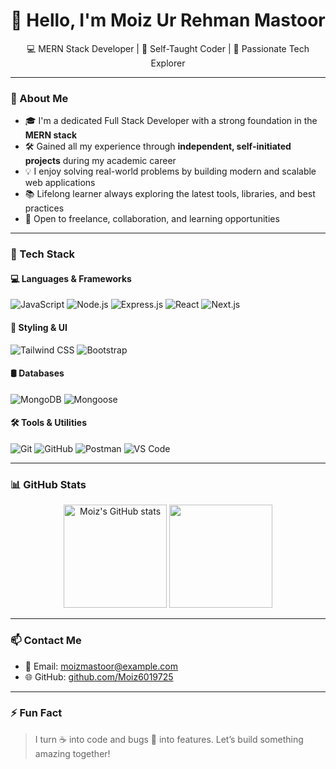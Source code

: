 <h1 align="center">👋 Hello, I'm Moiz Ur Rehman Mastoor</h1>

<p align="center">
💻 MERN Stack Developer | 🌱 Self-Taught Coder | 🚀 Passionate Tech Explorer  
</p>

---

### 🧠 About Me

- 🎓 I'm a dedicated Full Stack Developer with a strong foundation in the **MERN stack**
- 🛠️ Gained all my experience through **independent, self-initiated projects** during my academic career  
- 💡 I enjoy solving real-world problems by building modern and scalable web applications  
- 📚 Lifelong learner always exploring the latest tools, libraries, and best practices  
- 🤝 Open to freelance, collaboration, and learning opportunities  

---

### 🧰 Tech Stack

#### 💻 Languages & Frameworks
![JavaScript](https://img.shields.io/badge/-JavaScript-black?style=flat&logo=javascript)
![Node.js](https://img.shields.io/badge/-Node.js-black?style=flat&logo=node.js)
![Express.js](https://img.shields.io/badge/-Express.js-black?style=flat&logo=express)
![React](https://img.shields.io/badge/-React-black?style=flat&logo=react)
![Next.js](https://img.shields.io/badge/-Next.js-black?style=flat&logo=next.js)

#### 🎨 Styling & UI
![Tailwind CSS](https://img.shields.io/badge/-Tailwind%20CSS-black?style=flat&logo=tailwind-css)
![Bootstrap](https://img.shields.io/badge/-Bootstrap-black?style=flat&logo=bootstrap)

#### 🛢️ Databases
![MongoDB](https://img.shields.io/badge/-MongoDB-black?style=flat&logo=mongodb)
![Mongoose](https://img.shields.io/badge/-Mongoose-black?style=flat&logo=mongoose)

#### 🛠️ Tools & Utilities
![Git](https://img.shields.io/badge/-Git-black?style=flat&logo=git)
![GitHub](https://img.shields.io/badge/-GitHub-black?style=flat&logo=github)
![Postman](https://img.shields.io/badge/-Postman-black?style=flat&logo=postman)
![VS Code](https://img.shields.io/badge/-VS%20Code-black?style=flat&logo=visual-studio-code)

---

### 📊 GitHub Stats

<p align="center">
  <img src="https://github-readme-stats.vercel.app/api?username=Moiz6019725&show_icons=true&theme=tokyonight" alt="Moiz's GitHub stats" height="165" />
  <img src="https://github-readme-stats.vercel.app/api/top-langs/?username=Moiz6019725&layout=compact&theme=tokyonight" height="165" />
</p>

---

### 📫 Contact Me

- 📧 Email: [moizmastoor@example.com](mailto:moizmastoor@example.com)  
- 🌐 GitHub: [github.com/Moiz6019725](https://github.com/Moiz6019725)

---

### ⚡ Fun Fact

> I turn ☕ into code and bugs 🐛 into features. Let’s build something amazing together!
